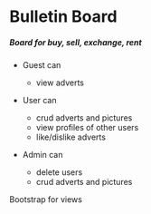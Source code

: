 Bulletin Board
================

##### Board for buy, sell, exchange, rent

- Guest can
  * view adverts

- User can
  * crud adverts and pictures
  * view profiles of other users
  * like/dislike adverts

- Admin can
  * delete users
  * crud adverts and pictures

Bootstrap for views
